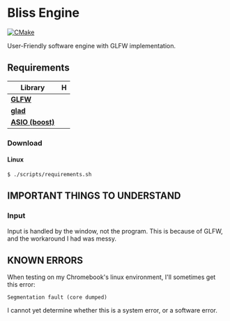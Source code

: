 # Bliss Engine
[![CMake](https://github.com/EinKara/Bliss/actions/workflows/cmake.yml/badge.svg)](https://github.com/EinKara/Bliss/actions/workflows/cmake.yml)

User-Friendly software engine with GLFW implementation.

## Requirements

| Library                                           | H           |
| ------------------------------------------------- | ----------- |
| **[GLFW](https://www.glfw.org/)**                 |             |
| **[glad](https://glad.dav1d.de/)**                |             |
| **[ASIO (boost)](https://think-async.com/Asio/)** |             |

### Download

#### Linux

```console
$ ./scripts/requirements.sh
```

## IMPORTANT THINGS TO UNDERSTAND

### Input

Input is handled by the window, not the program. This is because of GLFW, and the workaround I had was messy.

## KNOWN ERRORS

When testing on my Chromebook's linux environment, I'll sometimes get this error:

```console
Segmentation fault (core dumped)
```

I cannot yet determine whether this is a system error, or a software error.